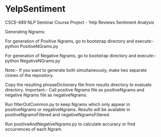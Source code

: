 # YelpSentiment
CSCE-689 NLP Seminar Course Project - Yelp Reviews Sentiment Analysis

Generating Ngrams:

For generation of Positive Ngrams, go to bootstrap directory and execute:-
python PositiveNGrams.py


For generation of Negative Ngrams, go to bootstrap directory and execute:-
python NegativeNGrams.py


Note:- If you want to generate both simultaneously, make two separate clones of the repository.


Copy the resulting phraseDictionary file from results directory to evaluate directory.
Important:- Call positive Ngrams file as positiveNgrams and negative Ngrams file as negativeNgrams.

Run filterOutCommon.py to keep Ngrams which only appear in positiveNgrams or negativeNgrams.
Results will be available in positiveNgramsFiltered and negativeNgramsFiltered.

Run positiveAndNegativeNgrams.py to calculate accuracy or find occurrences of each Ngram.
